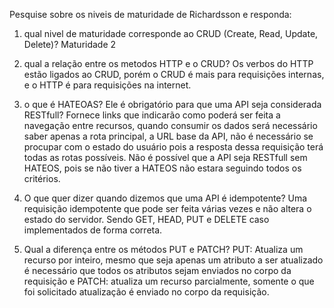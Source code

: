 Pesquise sobre os niveis de maturidade de Richardsson e responda:
1) qual nivel de maturidade corresponde ao CRUD (Create, Read, Update, Delete)?
    Maturidade 2

2) qual a relação entre os metodos HTTP e o CRUD?
    Os verbos do HTTP estão ligados ao CRUD, porém o CRUD é mais para requisições internas, e o HTTP é para requisições na internet.

3) o que é HATEOAS? Ele é obrigatório para que uma API seja considerada RESTfull?
    Fornece links que indicarão como poderá ser feita a navegação entre recursos, quando consumir os dados será necessário saber apenas a rota principal, a URL base da API, não é necessário se procupar com o estado do usuário pois a resposta dessa requisição terá todas as rotas possíveis.
    Não é possível que a API seja RESTfull sem HATEOS, pois se não tiver a
    HATEOS não estara seguindo todos os critérios.

4) O que quer dizer quando dizemos que uma API é idempotente?
    Uma requisição idempotente que pode ser feita várias vezes e não altera o estado do servidor. Sendo GET, HEAD, PUT e DELETE caso implementados de forma correta.
    
5) Qual a diferença entre os métodos PUT e PATCH?
    PUT: Atualiza um recurso por inteiro, mesmo que seja apenas um atributo a ser atualizado é necessário que todos os atributos sejam enviados no corpo da requisição e PATCH: atualiza um recurso parcialmente, somente o que foi solicitado atualização é enviado no corpo da requisição.